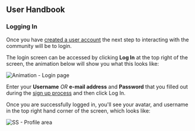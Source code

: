 ## User Handbook
### Logging In

Once you have [created a user account](https://github.com/Arkinn/docs/blob/testing/guide/registration.md) the next step to interacting with the community will be to login.

The login screen can be accessed by clicking **Log In** at the top right of the screen, the animation below will show you what this looks like:

![Animation - Login page](http://i.imgur.com/alVHNSp.gif)

Enter your **Username** _OR_ **e-mail address** and **Password** that you filled out during the [sign up process](https://github.com/Arkinn/docs/blob/testing/guide/registration.md) and then click Log In. 

Once you are successfully logged in, you'll see your avatar, and username in the top right hand corner of the screen, which looks like:

![SS - Profile area](http://i.imgur.com/275lk1I.png)


